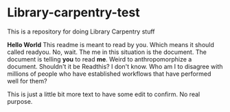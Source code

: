 # Library-carpentry-test
This is a repository for doing Library Carpentry stuff

**Hello World**
This readme is meant to read by you. Which means it should called readyou. No, wait. The me in this situation is the document. The document is telling **you** to read **me**. Weird to anthropomorphize a document. Shouldn't it be Readthis? I don't know. Who am I to disagree with millions of people who have established workflows that have performed well for them?

This is just a little bit more text to have some edit to confirm. No real purpose.
